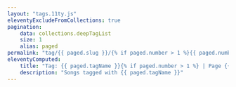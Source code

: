 ```yaml
---
layout: "tags.11ty.js"
eleventyExcludeFromCollections: true
pagination:
    data: collections.deepTagList
    size: 1
    alias: paged
permalink: "tag/{{ paged.slug }}/{% if paged.number > 1 %}{{ paged.number }}/{% endif %}index.html"
eleventyComputed:
    title: "Tag: {{ paged.tagName }}{% if paged.number > 1 %} | Page {{paged.number}}{% endif %}"
    description: "Songs tagged with {{ paged.tagName }}"
---
```

